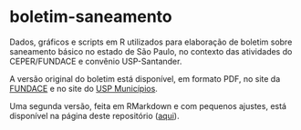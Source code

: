 # boletim-saneamento

Dados, gráficos e scripts em R utilizados para elaboração de boletim sobre saneamento básico no estado de São Paulo, no contexto das atividades do CEPER/FUNDACE e convênio USP-Santander.

A versão original do boletim está disponível, em formato PDF, no site da [FUNDACE](https://www.fundace.org.br/ceper/estudos) e no site do [USP Municípios](https://municipios.usp.br/publicacoes/).

Uma segunda versão, feita em RMarkdown e com pequenos ajustes, está disponível na página deste repositório ([aqui](https://andremenegatti.github.io/boletim-saneamento/)).